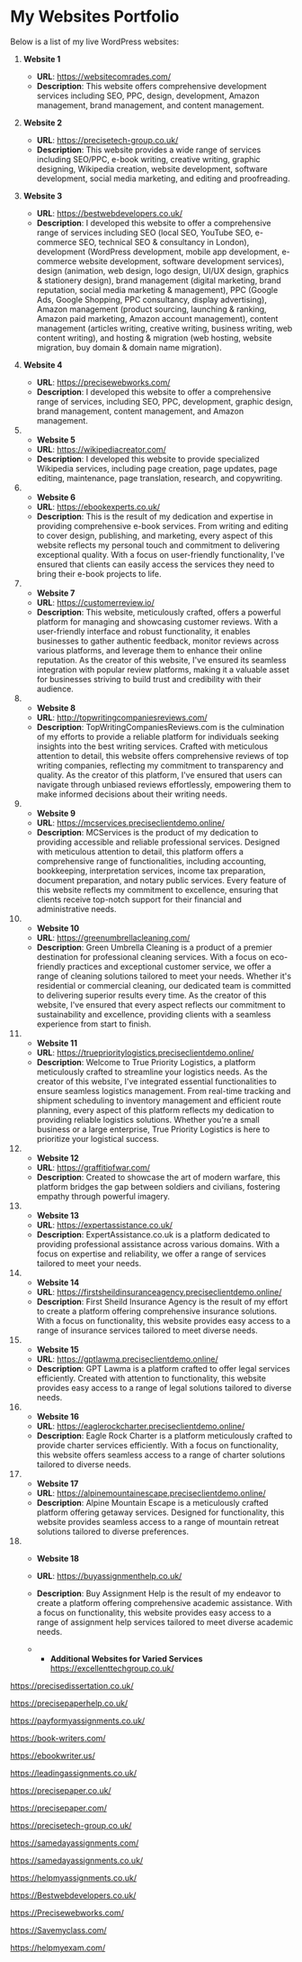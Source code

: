 # My Websites Portfolio

Below is a list of my live WordPress websites:

1. **Website 1**
   - **URL**: https://websitecomrades.com/
   - **Description**: This website offers comprehensive development services including SEO, PPC, design, development, Amazon management, brand management, and content management.

2. **Website 2**
   - **URL**: https://precisetech-group.co.uk/
   - **Description**: This website provides a wide range of services including SEO/PPC, e-book writing, creative writing, graphic designing, Wikipedia creation, website development, software development, social media marketing, and editing and proofreading.

3. **Website 3**
   - **URL**: https://bestwebdevelopers.co.uk/
   - **Description**:  I developed this website to offer a comprehensive range of services including SEO (local SEO, YouTube SEO, e-commerce SEO, technical SEO & consultancy in London), development (WordPress development, mobile app development, e-commerce website development, software development services), design (animation, web design, logo design, UI/UX design, graphics & stationery design), brand management (digital marketing, brand reputation, social media marketing & management), PPC (Google Ads, Google Shopping, PPC consultancy, display advertising), Amazon management (product sourcing, launching & ranking, Amazon paid marketing, Amazon account management), content management (articles writing, creative writing, business writing, web content writing), and hosting & migration (web hosting, website migration, buy domain & domain name migration).

4. **Website 4**
   - **URL**: https://precisewebworks.com/
   - **Description**:  I developed this website to offer a comprehensive range of services, including SEO, PPC, development, graphic design, brand management, content management, and Amazon management.

5. - **Website 5**
   - **URL**: https://wikipediacreator.com/
   - **Description**: I developed this website to provide specialized Wikipedia services, including page creation, page updates, page editing, maintenance, page translation, research, and copywriting.
  
6. - **Website 6**
   - **URL**: https://ebookexperts.co.uk/
   - **Description**: This is the result of my dedication and expertise in providing comprehensive e-book services. From writing and editing to cover design, publishing, and marketing, every aspect of this website reflects my personal touch and commitment to delivering exceptional quality. With a focus on user-friendly functionality, I've ensured that clients can easily access the services they need to bring their e-book projects to life.

7. - **Website 7**
   - **URL**: https://customerreview.io/
   - **Description**: This website, meticulously crafted, offers a powerful platform for managing and showcasing customer reviews. With a user-friendly interface and robust functionality, it enables businesses to gather authentic feedback, monitor reviews across various platforms, and leverage them to enhance their online reputation. As the creator of this website, I've ensured its seamless integration with popular review platforms, making it a valuable asset for businesses striving to build trust and credibility with their audience.
    
8. - **Website 8**
   - **URL**: http://topwritingcompaniesreviews.com/
   - **Description**: TopWritingCompaniesReviews.com is the culmination of my efforts to provide a reliable platform for individuals seeking insights into the best writing services. Crafted with meticulous attention to detail, this website offers comprehensive reviews of top writing companies, reflecting my commitment to transparency and quality. As the creator of this platform, I've ensured that users can navigate through unbiased reviews effortlessly, empowering them to make informed decisions about their writing needs.
  
9. - **Website 9**
   - **URL**: https://mcservices.preciseclientdemo.online/
   - **Description**:  MCServices is the product of my dedication to providing accessible and reliable professional services. Designed with meticulous attention to detail, this platform offers a comprehensive range of functionalities, including accounting, bookkeeping, interpretation services, income tax preparation, document preparation, and notary public services. Every feature of this website reflects my commitment to excellence, ensuring that clients receive top-notch support for their financial and administrative needs.
  
10. - **Website 10**
    - **URL**: https://greenumbrellacleaning.com/
    - **Description**: Green Umbrella Cleaning is a product of a premier destination for professional cleaning services. With a focus on eco-friendly practices and exceptional customer service, we offer a range of cleaning solutions tailored to meet your needs. Whether it's residential or commercial cleaning, our dedicated team is committed to delivering superior results every time. As the creator of this website, I've ensured that every aspect reflects our commitment to sustainability and excellence, providing clients with a seamless experience from start to finish.

11. - **Website 11**
    - **URL**: https://trueprioritylogistics.preciseclientdemo.online/
    - **Description**: Welcome to True Priority Logistics, a platform meticulously crafted to streamline your logistics needs. As the creator of this website, I've integrated essential functionalities to ensure seamless logistics management. From real-time tracking and shipment scheduling to inventory management and efficient route planning, every aspect of this platform reflects my dedication to providing reliable logistics solutions. Whether you're a small business or a large enterprise, True Priority Logistics is here to prioritize your logistical success.

12. - **Website 12**
    - **URL**: https://graffitiofwar.com/
    - **Description**: Created to showcase the art of modern warfare, this platform bridges the gap between soldiers and civilians, fostering empathy through powerful imagery.

13. - **Website 13**
    - **URL**: https://expertassistance.co.uk/
    - **Description**: ExpertAssistance.co.uk is a platform dedicated to providing professional assistance across various domains. With a focus on expertise and reliability, we offer a range of services tailored to meet your needs.

14. - **Website 14**
    - **URL**: https://firstsheildinsuranceagency.preciseclientdemo.online/
    - **Description**: First Sheild Insurance Agency is the result of my effort to create a platform offering comprehensive insurance solutions. With a focus on functionality, this website provides easy access to a range of insurance services tailored to meet diverse needs.

15. - **Website 15**
    - **URL**: https://gptlawma.preciseclientdemo.online/
    - **Description**: GPT Lawma is a platform crafted to offer legal services efficiently. Created with attention to functionality, this website provides easy access to a range of legal solutions tailored to diverse needs.

16. - **Website 16**
    - **URL**: https://eaglerockcharter.preciseclientdemo.online/
    - **Description**: Eagle Rock Charter is a platform meticulously crafted to provide charter services efficiently. With a focus on functionality, this website offers seamless access to a range of charter solutions tailored to diverse needs.

17. - **Website 17**
    - **URL**: https://alpinemountainescape.preciseclientdemo.online/
    - **Description**: Alpine Mountain Escape is a meticulously crafted platform offering getaway services. Designed for functionality, this website provides seamless access to a range of mountain retreat solutions tailored to diverse preferences.
   
18. - **Website 18**
    - **URL**: https://buyassignmenthelp.co.uk/
    - **Description**: Buy Assignment Help is the result of my endeavor to create a platform offering comprehensive academic assistance. With a focus on functionality, this website provides easy access to a range of assignment help services tailored to meet diverse academic needs.

      
    - - **Additional Websites for Varied Services**
https://excellenttechgroup.co.uk/

https://precisedissertation.co.uk/

https://precisepaperhelp.co.uk/

https://payformyassignments.co.uk/

https://book-writers.com/

https://ebookwriter.us/

https://leadingassignments.co.uk/

https://precisepaper.co.uk/

https://precisepaper.com/ 

https://precisetech-group.co.uk/

https://samedayassignments.com/

https://samedayassignments.co.uk/ 

https://helpmyassignments.co.uk/

https://Bestwebdevelopers.co.uk/

https://Precisewebworks.com/

https://Savemyclass.com/

https://helpmyexam.com/

